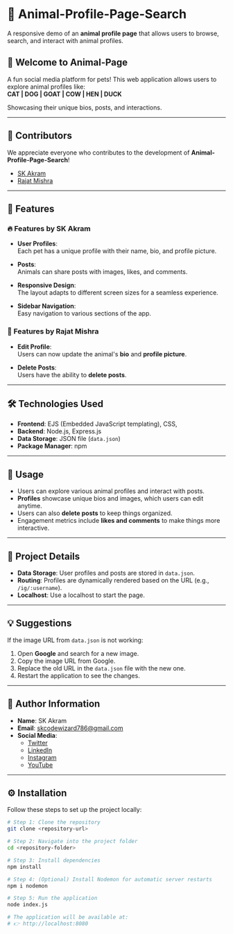 # 🐾 Animal-Profile-Page-Search  

A responsive demo of an **animal profile page** that allows users to browse, search, and interact with animal profiles.

## 🎉 Welcome to Animal-Page  

A fun social media platform for pets! This web application allows users to explore animal profiles like:  
**CAT | DOG | GOAT | COW | HEN | DUCK**  

Showcasing their unique bios, posts, and interactions.

---

## 🤝 Contributors  

We appreciate everyone who contributes to the development of **Animal-Profile-Page-Search**!  

- [SK Akram](https://github.com/akramcodez)  
- [Rajat Mishra](https://github.com/mishraRj)  

---

## 🌟 Features  

### 🔥 Features by SK Akram  
- **User Profiles**:  
  Each pet has a unique profile with their name, bio, and profile picture.  

- **Posts**:  
  Animals can share posts with images, likes, and comments.  

- **Responsive Design**:  
  The layout adapts to different screen sizes for a seamless experience.  

- **Sidebar Navigation**:  
  Easy navigation to various sections of the app.

### 🚀 Features by Rajat Mishra  
- **Edit Profile**:  
  Users can now update the animal's **bio** and **profile picture**.  

- **Delete Posts**:  
  Users have the ability to **delete posts**.  

---

## 🛠️ Technologies Used  

- **Frontend**: EJS (Embedded JavaScript templating), CSS,  
- **Backend**: Node.js, Express.js  
- **Data Storage**: JSON file (`data.json`)  
- **Package Manager**: npm  

---

## 🚀 Usage  

- Users can explore various animal profiles and interact with posts.  
- **Profiles** showcase unique bios and images, which users can edit anytime.  
- Users can also **delete posts** to keep things organized.  
- Engagement metrics include **likes and comments** to make things more interactive.

---

## 📂 Project Details  

- **Data Storage**: User profiles and posts are stored in `data.json`.  
- **Routing**: Profiles are dynamically rendered based on the URL (e.g., `/ig/:username`).  
- **Localhost**: Use a localhost to start the page.  

---

## 💡 Suggestions  

If the image URL from `data.json` is not working:  
1. Open **Google** and search for a new image.  
2. Copy the image URL from Google.  
3. Replace the old URL in the `data.json` file with the new one.  
4. Restart the application to see the changes.

---

## 👤 Author Information  

- **Name**: SK Akram  
- **Email**: skcodewizard786@gmail.com  
- **Social Media**:  
  - [Twitter](https://twitter.com/akramcodez)  
  - [LinkedIn](https://www.linkedin.com/in/sk-akram-aaa903318/)  
  - [Instagram](https://instagram.com/akramcodez)  
  - [YouTube](https://youtube.com/@akramcodez)  

---

## ⚙️ Installation  

Follow these steps to set up the project locally:  

```bash
# Step 1: Clone the repository
git clone <repository-url>

# Step 2: Navigate into the project folder
cd <repository-folder>

# Step 3: Install dependencies
npm install

# Step 4: (Optional) Install Nodemon for automatic server restarts
npm i nodemon

# Step 5: Run the application
node index.js

# The application will be available at:
# 👉 http://localhost:8080
